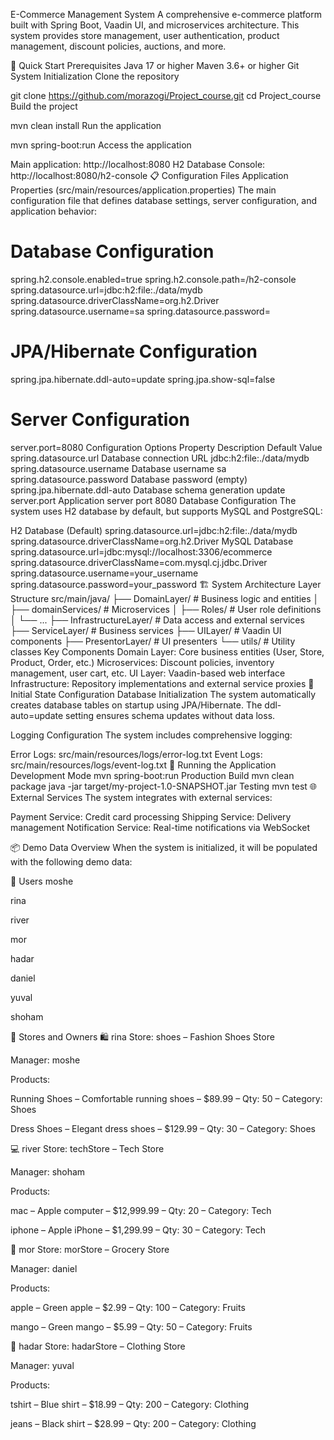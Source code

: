 E-Commerce Management System
A comprehensive e-commerce platform built with Spring Boot, Vaadin UI, and microservices architecture. This system provides store management, user authentication, product management, discount policies, auctions, and more.

🚀 Quick Start
Prerequisites
Java 17 or higher
Maven 3.6+ or higher
Git
System Initialization
Clone the repository

git clone https://github.com/morazogi/Project_course.git
cd Project_course
Build the project

mvn clean install
Run the application

mvn spring-boot:run
Access the application

Main application: http://localhost:8080
H2 Database Console: http://localhost:8080/h2-console
📋 Configuration Files
Application Properties (src/main/resources/application.properties)
The main configuration file that defines database settings, server configuration, and application behavior:

# Database Configuration
spring.h2.console.enabled=true
spring.h2.console.path=/h2-console
spring.datasource.url=jdbc:h2:file:./data/mydb
spring.datasource.driverClassName=org.h2.Driver
spring.datasource.username=sa
spring.datasource.password=

# JPA/Hibernate Configuration
spring.jpa.hibernate.ddl-auto=update
spring.jpa.show-sql=false

# Server Configuration
server.port=8080
Configuration Options
Property	Description	Default Value
spring.datasource.url	Database connection URL	jdbc:h2:file:./data/mydb
spring.datasource.username	Database username	sa
spring.datasource.password	Database password	(empty)
spring.jpa.hibernate.ddl-auto	Database schema generation	update
server.port	Application server port	8080
Database Configuration
The system uses H2 database by default, but supports MySQL and PostgreSQL:

H2 Database (Default)
spring.datasource.url=jdbc:h2:file:./data/mydb
spring.datasource.driverClassName=org.h2.Driver
MySQL Database
spring.datasource.url=jdbc:mysql://localhost:3306/ecommerce
spring.datasource.driverClassName=com.mysql.cj.jdbc.Driver
spring.datasource.username=your_username
spring.datasource.password=your_password
🏗️ System Architecture
Layer Structure
src/main/java/
├── DomainLayer/           # Business logic and entities
│   ├── domainServices/    # Microservices
│   ├── Roles/            # User role definitions
│   └── ...
├── InfrastructureLayer/   # Data access and external services
├── ServiceLayer/         # Business services
├── UILayer/             # Vaadin UI components
├── PresentorLayer/      # UI presenters
└── utils/               # Utility classes
Key Components
Domain Layer: Core business entities (User, Store, Product, Order, etc.)
Microservices: Discount policies, inventory management, user cart, etc.
UI Layer: Vaadin-based web interface
Infrastructure: Repository implementations and external service proxies
🔧 Initial State Configuration
Database Initialization
The system automatically creates database tables on startup using JPA/Hibernate. The ddl-auto=update setting ensures schema updates without data loss.

Logging Configuration
The system includes comprehensive logging:

Error Logs: src/main/resources/logs/error-log.txt
Event Logs: src/main/resources/logs/event-log.txt
🚀 Running the Application
Development Mode
mvn spring-boot:run
Production Build
mvn clean package
java -jar target/my-project-1.0-SNAPSHOT.jar
Testing
mvn test
🌐 External Services
The system integrates with external services:

Payment Service: Credit card processing
Shipping Service: Delivery management
Notification Service: Real-time notifications via WebSocket

📦 Demo Data Overview
When the system is initialized, it will be populated with the following demo data:

👥 Users
moshe

rina

river

mor

hadar

daniel

yuval

shoham

🏬 Stores and Owners
🛍️ rina
Store: shoes – Fashion Shoes Store

Manager: moshe

Products:

Running Shoes – Comfortable running shoes – $89.99 – Qty: 50 – Category: Shoes

Dress Shoes – Elegant dress shoes – $129.99 – Qty: 30 – Category: Shoes

💻 river
Store: techStore – Tech Store

Manager: shoham

Products:

mac – Apple computer – $12,999.99 – Qty: 20 – Category: Tech

iphone – Apple iPhone – $1,299.99 – Qty: 30 – Category: Tech

🛒 mor
Store: morStore – Grocery Store

Manager: daniel

Products:

apple – Green apple – $2.99 – Qty: 100 – Category: Fruits

mango – Green mango – $5.99 – Qty: 50 – Category: Fruits

👗 hadar
Store: hadarStore – Clothing Store

Manager: yuval

Products:

tshirt – Blue shirt – $18.99 – Qty: 200 – Category: Clothing

jeans – Black shirt – $28.99 – Qty: 200 – Category: Clothing
